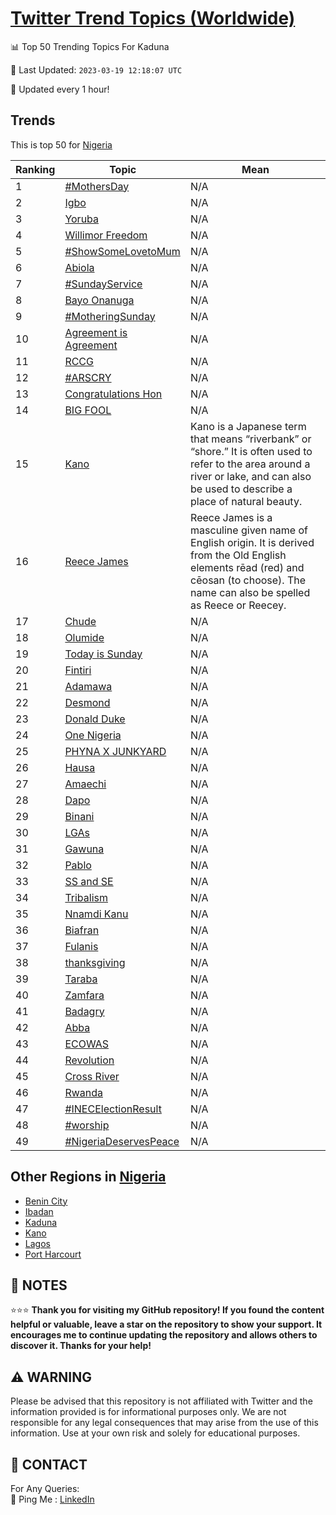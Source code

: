 [Twitter Trend Topics (Worldwide)](https://github.com/ErcinDedeoglu/Twitter-Trend-Topics)
==========


📊 Top 50 Trending Topics For Kaduna

📆 Last Updated: `2023-03-19 12:18:07 UTC`

🔧 Updated every 1 hour!


## Trends

This is top 50 for [Nigeria](</Nigeria>)

| Ranking | Topic | Mean |
| ------- | ------------ | ------------ |
| 1 | [#MothersDay](http://twitter.com/search?q=%23MothersDay) | N/A |
| 2 | [Igbo](http://twitter.com/search?q=Igbo) | N/A |
| 3 | [Yoruba](http://twitter.com/search?q=Yoruba) | N/A |
| 4 | [Willimor Freedom](http://twitter.com/search?q=Willimor+Freedom) | N/A |
| 5 | [#ShowSomeLovetoMum](http://twitter.com/search?q=%23ShowSomeLovetoMum) | N/A |
| 6 | [Abiola](http://twitter.com/search?q=Abiola) | N/A |
| 7 | [#SundayService](http://twitter.com/search?q=%23SundayService) | N/A |
| 8 | [Bayo Onanuga](http://twitter.com/search?q=Bayo+Onanuga) | N/A |
| 9 | [#MotheringSunday](http://twitter.com/search?q=%23MotheringSunday) | N/A |
| 10 | [Agreement is Agreement](http://twitter.com/search?q=Agreement+is+Agreement) | N/A |
| 11 | [RCCG](http://twitter.com/search?q=RCCG) | N/A |
| 12 | [#ARSCRY](http://twitter.com/search?q=%23ARSCRY) | N/A |
| 13 | [Congratulations Hon](http://twitter.com/search?q=Congratulations+Hon) | N/A |
| 14 | [BIG FOOL](http://twitter.com/search?q=BIG+FOOL) | N/A |
| 15 | [Kano](http://twitter.com/search?q=Kano) | Kano is a Japanese term that means “riverbank” or “shore.” It is often used to refer to the area around a river or lake, and can also be used to describe a place of natural beauty. |
| 16 | [Reece James](http://twitter.com/search?q=Reece+James) | Reece James is a masculine given name of English origin. It is derived from the Old English elements rēad (red) and cēosan (to choose). The name can also be spelled as Reece or Reecey. |
| 17 | [Chude](http://twitter.com/search?q=Chude) | N/A |
| 18 | [Olumide](http://twitter.com/search?q=Olumide) | N/A |
| 19 | [Today is Sunday](http://twitter.com/search?q=Today+is+Sunday) | N/A |
| 20 | [Fintiri](http://twitter.com/search?q=Fintiri) | N/A |
| 21 | [Adamawa](http://twitter.com/search?q=Adamawa) | N/A |
| 22 | [Desmond](http://twitter.com/search?q=Desmond) | N/A |
| 23 | [Donald Duke](http://twitter.com/search?q=Donald+Duke) | N/A |
| 24 | [One Nigeria](http://twitter.com/search?q=One+Nigeria) | N/A |
| 25 | [PHYNA X JUNKYARD](http://twitter.com/search?q=PHYNA+X+JUNKYARD) | N/A |
| 26 | [Hausa](http://twitter.com/search?q=Hausa) | N/A |
| 27 | [Amaechi](http://twitter.com/search?q=Amaechi) | N/A |
| 28 | [Dapo](http://twitter.com/search?q=Dapo) | N/A |
| 29 | [Binani](http://twitter.com/search?q=Binani) | N/A |
| 30 | [LGAs](http://twitter.com/search?q=LGAs) | N/A |
| 31 | [Gawuna](http://twitter.com/search?q=Gawuna) | N/A |
| 32 | [Pablo](http://twitter.com/search?q=Pablo) | N/A |
| 33 | [SS and SE](http://twitter.com/search?q=SS+and+SE) | N/A |
| 34 | [Tribalism](http://twitter.com/search?q=Tribalism) | N/A |
| 35 | [Nnamdi Kanu](http://twitter.com/search?q=Nnamdi+Kanu) | N/A |
| 36 | [Biafran](http://twitter.com/search?q=Biafran) | N/A |
| 37 | [Fulanis](http://twitter.com/search?q=Fulanis) | N/A |
| 38 | [thanksgiving](http://twitter.com/search?q=thanksgiving) | N/A |
| 39 | [Taraba](http://twitter.com/search?q=Taraba) | N/A |
| 40 | [Zamfara](http://twitter.com/search?q=Zamfara) | N/A |
| 41 | [Badagry](http://twitter.com/search?q=Badagry) | N/A |
| 42 | [Abba](http://twitter.com/search?q=Abba) | N/A |
| 43 | [ECOWAS](http://twitter.com/search?q=ECOWAS) | N/A |
| 44 | [Revolution](http://twitter.com/search?q=Revolution) | N/A |
| 45 | [Cross River](http://twitter.com/search?q=Cross+River) | N/A |
| 46 | [Rwanda](http://twitter.com/search?q=Rwanda) | N/A |
| 47 | [#INECElectionResult](http://twitter.com/search?q=%23INECElectionResult) | N/A |
| 48 | [#worship](http://twitter.com/search?q=%23worship) | N/A |
| 49 | [#NigeriaDeservesPeace](http://twitter.com/search?q=%23NigeriaDeservesPeace) | N/A |



## Other Regions in [Nigeria](</Nigeria>)

* [Benin City](</Nigeria/Benin City.md>)
* [Ibadan](</Nigeria/Ibadan.md>)
* [Kaduna](</Nigeria/Kaduna.md>)
* [Kano](</Nigeria/Kano.md>)
* [Lagos](</Nigeria/Lagos.md>)
* [Port Harcourt](</Nigeria/Port Harcourt.md>)



## 📝 NOTES

⭐⭐⭐ **Thank you for visiting my GitHub repository! If you found the content helpful or valuable, leave a star on the repository to show your support. It encourages me to continue updating the repository and allows others to discover it. Thanks for your help!**


## ⚠️ WARNING

Please be advised that this repository is not affiliated with Twitter and the information provided is for informational purposes only. We are not responsible for any legal consequences that may arise from the use of this information. Use at your own risk and solely for educational purposes.


## 📨 CONTACT

 For Any Queries:  
            🏓 Ping Me : [LinkedIn](https://www.linkedin.com/in/ercindedeoglu/)
